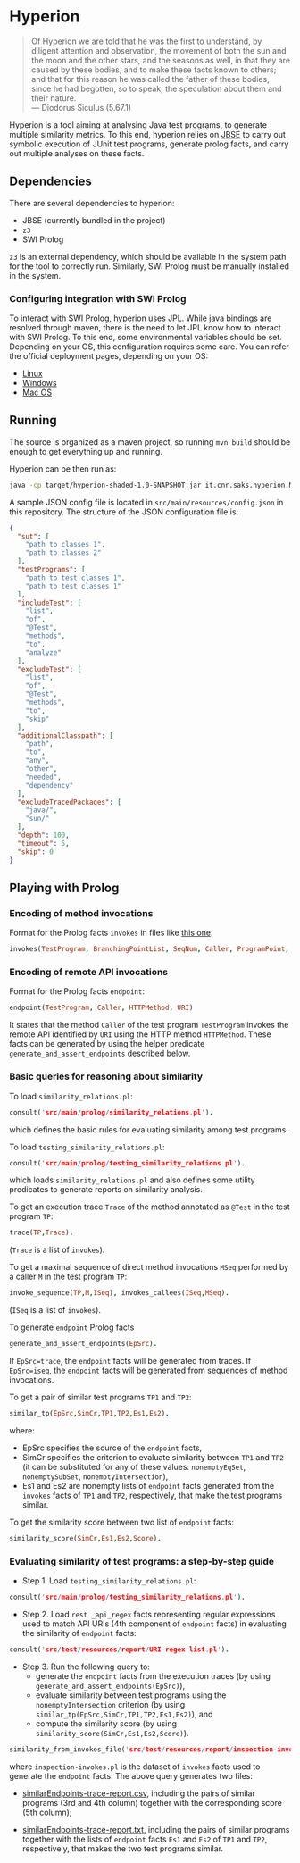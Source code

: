 # Hyperion

> Of Hyperion we are told that he was the first to understand, by diligent attention and observation, the movement of
> both the sun and the moon and the other stars, and the seasons as well, in that they are caused by these bodies, and
> to make these facts known to others; and that for this reason he was called the father of these bodies, since he had
> begotten, so to speak, the speculation about them and their nature.    
>  — Diodorus Siculus (5.67.1)

Hyperion is a tool aiming at analysing Java test programs, to generate multiple similarity metrics. To this end,
hyperion relies on [JBSE](https://github.com/pietrobraione/jbse) to carry out symbolic execution of JUnit test programs,
generate prolog facts, and carry out multiple analyses on these facts.

## Dependencies

There are several dependencies to hyperion:

* JBSE (currently bundled in the project)
* `z3`
* SWI Prolog

`z3` is an external dependency, which should be available in the system path for the tool to correctly run. Similarly,
SWI Prolog must be manually installed in the system.

### Configuring integration with SWI Prolog

To interact with SWI Prolog, hyperion uses JPL. While java bindings are resolved through maven, there is the need to
let JPL know how to interact with SWI Prolog. To this end, some environmental variables should be set. Depending on your
OS, this configuration requires some care. You can refer the official deployment pages, depending on your OS:

* [Linux](https://jpl7.org/DeploymentLinux)
* [Windows](https://jpl7.org/DeploymentWindows)
* [Mac OS](https://jpl7.org/DeploymentMacos)


## Running

The source is organized as a maven project, so running `mvn build` should be enough to get everything up and running.

Hyperion can be then run as:

```bash
java -cp target/hyperion-shaded-1.0-SNAPSHOT.jar it.cnr.saks.hyperion.Main <path to JSON config file>
```

A sample JSON config file is located in `src/main/resources/config.json` in this repository. The structure of the JSON
configuration file is:

```json
{
  "sut": [
    "path to classes 1",
    "path to classes 2"
  ],
  "testPrograms": [
    "path to test classes 1",
    "path to test classes 1"
  ],
  "includeTest": [
    "list",
    "of",
    "@Test",
    "methods",
    "to",
    "analyze"
  ],
  "excludeTest": [
    "list",
    "of",
    "@Test",
    "methods",
    "to",
    "skip"
  ],
  "additionalClasspath": [
    "path",
    "to",
    "any",
    "other",
    "needed",
    "dependency"
  ],
  "excludeTracedPackages": [
    "java/",
    "sun/"
  ],
  "depth": 100,
  "timeout": 5,
  "skip": 0
}
```

## Playing with Prolog

### Encoding of method invocations

Format for the Prolog facts `invokes` in files like [this one](src/test/resources/inspection-2020-12-03T11:33Z.pl):
```prolog
invokes(TestProgram, BranchingPointList, SeqNum, Caller, ProgramPoint, FrameEpoch, PathCondition, Callee, Parameters)
```

### Encoding of remote API invocations

Format for the Prolog facts `endpoint`:

```prolog
endpoint(TestProgram, Caller, HTTPMethod, URI)
```

It states that the method `Caller` of the test program `TestProgram` invokes the remote API identified by `URI` using the HTTP method `HTTPMethod`.
These facts can be generated by using the helper predicate `generate_and_assert_endpoints` described below.

### Basic queries for reasoning about similarity

To load `similarity_relations.pl`:

```prolog
consult('src/main/prolog/similarity_relations.pl').
```

which defines the basic rules for evaluating similarity among test programs. 

To load `testing_similarity_relations.pl`:

```prolog
consult('src/main/prolog/testing_similarity_relations.pl').
```

which loads `similarity_relations.pl` and also defines some utility predicates to generate reports on similarity analysis.

To get an execution trace `Trace` of the method annotated as `@Test` in the test program `TP`:

```prolog
trace(TP,Trace).
```
(`Trace` is a list of `invokes`).

To get a maximal sequence of direct method invocations `MSeq` performed by a caller `M` in the test program `TP`:

```prolog
invoke_sequence(TP,M,ISeq), invokes_callees(ISeq,MSeq).
```
(`ISeq` is a list of `invokes`).

To generate `endpoint` Prolog facts

```prolog
generate_and_assert_endpoints(EpSrc).
```

If `EpSrc=trace`, the `endpoint` facts will be generated from traces.
If `EpSrc=iseq`, the `endpoint` facts will be generated from sequences of method invocations.

To get a pair of similar test programs `TP1` and `TP2`:

```prolog
similar_tp(EpSrc,SimCr,TP1,TP2,Es1,Es2).
```
where:
* EpSrc specifies the source of the `endpoint` facts,
* SimCr specifies the criterion to evaluate similarity between `TP1` and `TP2` (it can be substituted for any of these values: `nonemptyEqSet`, `nonemptySubSet`, `nonemptyIntersection`),
* Es1 and Es2 are nonempty lists of `endpoint` facts generated from the `invokes` facts of `TP1` and `TP2`, respectively, that make the test programs similar.

To get the similarity score between two list of `endpoint` facts:

```prolog
similarity_score(SimCr,Es1,Es2,Score).
```

### Evaluating similarity of test programs: a step-by-step guide

* Step 1. Load `testing_similarity_relations.pl`:

```prolog
consult('src/main/prolog/testing_similarity_relations.pl').
```

* Step 2. Load `rest _api_regex` facts representing regular expressions used to match API URIs (4th component of `endpoint` facts) in evaluating the similarity of `endpoint` facts:

```prolog
consult('src/test/resources/report/URI-regex-list.pl').
```

* Step 3. Run the following query to:
  - generate the `endpoint` facts from the execution traces (by using `generate_and_assert_endpoints(EpSrc)`),
  - evaluate similarity between test programs using the `nonemptyIntersection` criterion (by using `similar_tp(EpSrc,SimCr,TP1,TP2,Es1,Es2)`), and
  - compute the similarity score (by using `similarity_score(SimCr,Es1,Es2,Score)`).

```prolog
similarity_from_invokes_file('src/test/resources/report/inspection-invokes.pl',trace,nonemptyIntersection).
```

where `inspection-invokes.pl` is the dataset of `invokes` facts used to generate the `endpoint` facts. The above query generates two files:

- [similarEndpoints-trace-report.csv](src/test/resources/report/similarEndpoints-trace-report.csv), including the pairs of
  similar programs (3rd and 4th column) together with the corresponding score (5th column);

- [similarEndpoints-trace-report.txt](src/test/resources/report/similarEndpoints-trace-report.txt), including the pairs of
  similar programs together with the lists of `endpoint` facts `Es1` and `Es2` of `TP1` and `TP2`, respectively, that makes the two test programs similar.